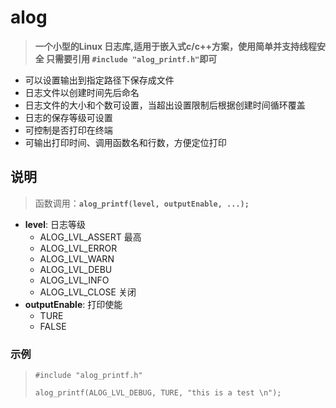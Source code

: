 # alog
>__一个小型的Linux 日志库,适用于嵌入式c/c++方案，使用简单并支持线程安全
>只需要引用 `#include "alog_printf.h"`即可__
* 可以设置输出到指定路径下保存成文件
* 日志文件以创建时间先后命名
* 日志文件的大小和个数可设置，当超出设置限制后根据创建时间循环覆盖
* 日志的保存等级可设置
* 可控制是否打印在终端
* 可输出打印时间、调用函数名和行数，方便定位打印
## 说明
>函数调用：__`alog_printf(level, outputEnable, ...);`__  
* __level__: 日志等级
    * ALOG_LVL_ASSERT 最高
    * ALOG_LVL_ERROR
    * ALOG_LVL_WARN
    * ALOG_LVL_DEBU
    * ALOG_LVL_INFO
    * ALOG_LVL_CLOSE 关闭
* __outputEnable__: 打印使能
    * TURE
    * FALSE
 
### 示例
>`#include "alog_printf.h"`  
>
>`alog_printf(ALOG_LVL_DEBUG, TURE, "this is a test \n");`
